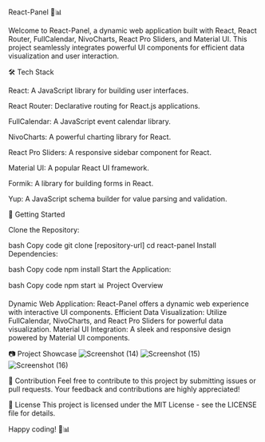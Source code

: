 React-Panel 🚀📊


Welcome to React-Panel, a dynamic web application built with React, React Router, FullCalendar, NivoCharts, React Pro Sliders, and Material UI. This project seamlessly integrates powerful UI components for efficient data visualization and user interaction.

🛠️ Tech Stack

React: A JavaScript library for building user interfaces.

React Router: Declarative routing for React.js applications.

FullCalendar: A JavaScript event calendar library.

NivoCharts: A powerful charting library for React.

React Pro Sliders: A responsive sidebar component for React.

Material UI: A popular React UI framework.

Formik: A library for building forms in React.

Yup: A JavaScript schema builder for value parsing and validation.



🚀 Getting Started


Clone the Repository:

bash
Copy code
git clone [repository-url]
cd react-panel
Install Dependencies:

bash
Copy code
npm install
Start the Application:

bash
Copy code
npm start
📊 Project Overview

Dynamic Web Application: React-Panel offers a dynamic web experience with interactive UI components.
Efficient Data Visualization: Utilize FullCalendar, NivoCharts, and React Pro Sliders for powerful data visualization.
Material UI Integration: A sleek and responsive design powered by Material UI components.


📷 Project Showcase
![Screenshot (14)](https://github.com/Mazeedkmk204/react_dashboard/assets/151126360/fac0adde-7115-445f-bd23-026e946d2e56)
![Screenshot (15)](https://github.com/Mazeedkmk204/react_dashboard/assets/151126360/03566ec0-5684-4965-ae68-a799ba4f0c68)
![Screenshot (16)](https://github.com/Mazeedkmk204/react_dashboard/assets/151126360/a59cfe31-b99b-435c-acb7-4e3690d22c12)




🤝 Contribution
Feel free to contribute to this project by submitting issues or pull requests. Your feedback and contributions are highly appreciated!

📜 License
This project is licensed under the MIT License - see the LICENSE file for details.

Happy coding! 🚀📊

